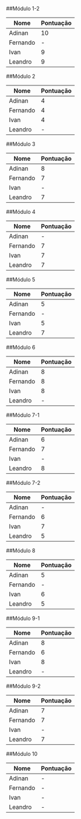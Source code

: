 ##Módulo 1-2

|Nome    |Pontuação|
|--------|---------|
|Adinan  |       10|
|Fernando|        -|
|Ivan    |        9|
|Leandro |        9|

##Módulo 2

|Nome    |Pontuação|
|--------|---------|
|Adinan  |        4|
|Fernando|        4|
|Ivan    |        4|
|Leandro |        -|

##Módulo 3

|Nome    |Pontuação|
|--------|---------|
|Adinan  |        8|
|Fernando|        7|
|Ivan    |        -|
|Leandro |        7|

##Módulo 4

|Nome    |Pontuação|
|--------|---------|
|Adinan  |        -|
|Fernando|        7|
|Ivan    |        7|
|Leandro |        7|

##Módulo 5

|Nome    |Pontuação|
|--------|---------|
|Adinan  |        5|
|Fernando|        -|
|Ivan    |        5|
|Leandro |        7|

##Módulo 6

|Nome    |Pontuação|
|--------|---------|
|Adinan  |        8|
|Fernando|        8|
|Ivan    |        8|
|Leandro |        -|

##Módulo 7-1

|Nome    |Pontuação|
|--------|---------|
|Adinan  |        6|
|Fernando|        7|
|Ivan    |        -|
|Leandro |        8|

##Módulo 7-2

|Nome    |Pontuação|
|--------|---------|
|Adinan  |        -|
|Fernando|        6|
|Ivan    |        7|
|Leandro |        5|

##Módulo 8

|Nome    |Pontuação|
|--------|---------|
|Adinan  |        5|
|Fernando|        -|
|Ivan    |        6|
|Leandro |        5|

##Módulo 9-1

|Nome    |Pontuação|
|--------|---------|
|Adinan  |        8|
|Fernando|        6|
|Ivan    |        8|
|Leandro |        -|

##Módulo 9-2

|Nome    |Pontuação|
|--------|---------|
|Adinan  |        7|
|Fernando|        7|
|Ivan    |        -|
|Leandro |        7|

##Módulo 10

|Nome    |Pontuação|
|--------|---------|
|Adinan  |        -|
|Fernando|        -|
|Ivan    |        -|
|Leandro |        -|
